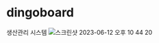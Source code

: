 # dingoboard

생산관리 시스템 
![스크린샷 2023-06-12 오후 10 44 20](https://github.com/ddingoa/dingoboard/assets/122533168/71cc7178-190d-4a8a-8964-f7252cdc55bc)
